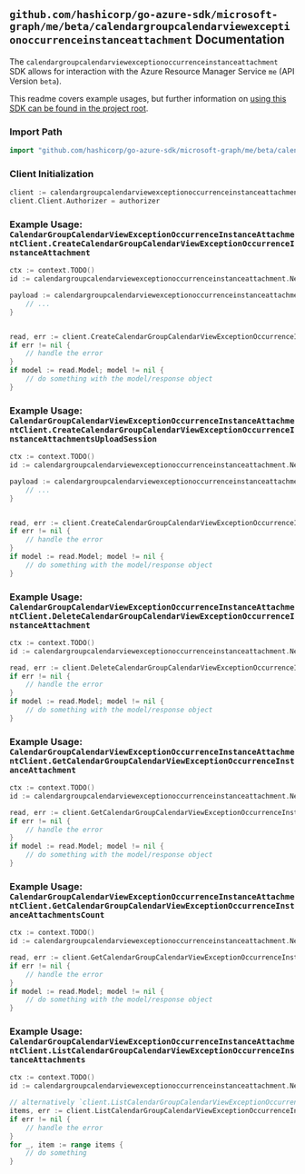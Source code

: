 
## `github.com/hashicorp/go-azure-sdk/microsoft-graph/me/beta/calendargroupcalendarviewexceptionoccurrenceinstanceattachment` Documentation

The `calendargroupcalendarviewexceptionoccurrenceinstanceattachment` SDK allows for interaction with the Azure Resource Manager Service `me` (API Version `beta`).

This readme covers example usages, but further information on [using this SDK can be found in the project root](https://github.com/hashicorp/go-azure-sdk/tree/main/docs).

### Import Path

```go
import "github.com/hashicorp/go-azure-sdk/microsoft-graph/me/beta/calendargroupcalendarviewexceptionoccurrenceinstanceattachment"
```


### Client Initialization

```go
client := calendargroupcalendarviewexceptionoccurrenceinstanceattachment.NewCalendarGroupCalendarViewExceptionOccurrenceInstanceAttachmentClientWithBaseURI("https://management.azure.com")
client.Client.Authorizer = authorizer
```


### Example Usage: `CalendarGroupCalendarViewExceptionOccurrenceInstanceAttachmentClient.CreateCalendarGroupCalendarViewExceptionOccurrenceInstanceAttachment`

```go
ctx := context.TODO()
id := calendargroupcalendarviewexceptionoccurrenceinstanceattachment.NewMeCalendarGroupIdCalendarIdCalendarViewIdExceptionOccurrenceIdInstanceID("calendarGroupIdValue", "calendarIdValue", "eventIdValue", "eventId1Value", "eventId2Value")

payload := calendargroupcalendarviewexceptionoccurrenceinstanceattachment.Attachment{
	// ...
}


read, err := client.CreateCalendarGroupCalendarViewExceptionOccurrenceInstanceAttachment(ctx, id, payload)
if err != nil {
	// handle the error
}
if model := read.Model; model != nil {
	// do something with the model/response object
}
```


### Example Usage: `CalendarGroupCalendarViewExceptionOccurrenceInstanceAttachmentClient.CreateCalendarGroupCalendarViewExceptionOccurrenceInstanceAttachmentsUploadSession`

```go
ctx := context.TODO()
id := calendargroupcalendarviewexceptionoccurrenceinstanceattachment.NewMeCalendarGroupIdCalendarIdCalendarViewIdExceptionOccurrenceIdInstanceID("calendarGroupIdValue", "calendarIdValue", "eventIdValue", "eventId1Value", "eventId2Value")

payload := calendargroupcalendarviewexceptionoccurrenceinstanceattachment.CreateCalendarGroupCalendarViewExceptionOccurrenceInstanceAttachmentsUploadSessionRequest{
	// ...
}


read, err := client.CreateCalendarGroupCalendarViewExceptionOccurrenceInstanceAttachmentsUploadSession(ctx, id, payload)
if err != nil {
	// handle the error
}
if model := read.Model; model != nil {
	// do something with the model/response object
}
```


### Example Usage: `CalendarGroupCalendarViewExceptionOccurrenceInstanceAttachmentClient.DeleteCalendarGroupCalendarViewExceptionOccurrenceInstanceAttachment`

```go
ctx := context.TODO()
id := calendargroupcalendarviewexceptionoccurrenceinstanceattachment.NewMeCalendarGroupIdCalendarIdCalendarViewIdExceptionOccurrenceIdInstanceIdAttachmentID("calendarGroupIdValue", "calendarIdValue", "eventIdValue", "eventId1Value", "eventId2Value", "attachmentIdValue")

read, err := client.DeleteCalendarGroupCalendarViewExceptionOccurrenceInstanceAttachment(ctx, id, calendargroupcalendarviewexceptionoccurrenceinstanceattachment.DefaultDeleteCalendarGroupCalendarViewExceptionOccurrenceInstanceAttachmentOperationOptions())
if err != nil {
	// handle the error
}
if model := read.Model; model != nil {
	// do something with the model/response object
}
```


### Example Usage: `CalendarGroupCalendarViewExceptionOccurrenceInstanceAttachmentClient.GetCalendarGroupCalendarViewExceptionOccurrenceInstanceAttachment`

```go
ctx := context.TODO()
id := calendargroupcalendarviewexceptionoccurrenceinstanceattachment.NewMeCalendarGroupIdCalendarIdCalendarViewIdExceptionOccurrenceIdInstanceIdAttachmentID("calendarGroupIdValue", "calendarIdValue", "eventIdValue", "eventId1Value", "eventId2Value", "attachmentIdValue")

read, err := client.GetCalendarGroupCalendarViewExceptionOccurrenceInstanceAttachment(ctx, id, calendargroupcalendarviewexceptionoccurrenceinstanceattachment.DefaultGetCalendarGroupCalendarViewExceptionOccurrenceInstanceAttachmentOperationOptions())
if err != nil {
	// handle the error
}
if model := read.Model; model != nil {
	// do something with the model/response object
}
```


### Example Usage: `CalendarGroupCalendarViewExceptionOccurrenceInstanceAttachmentClient.GetCalendarGroupCalendarViewExceptionOccurrenceInstanceAttachmentsCount`

```go
ctx := context.TODO()
id := calendargroupcalendarviewexceptionoccurrenceinstanceattachment.NewMeCalendarGroupIdCalendarIdCalendarViewIdExceptionOccurrenceIdInstanceID("calendarGroupIdValue", "calendarIdValue", "eventIdValue", "eventId1Value", "eventId2Value")

read, err := client.GetCalendarGroupCalendarViewExceptionOccurrenceInstanceAttachmentsCount(ctx, id, calendargroupcalendarviewexceptionoccurrenceinstanceattachment.DefaultGetCalendarGroupCalendarViewExceptionOccurrenceInstanceAttachmentsCountOperationOptions())
if err != nil {
	// handle the error
}
if model := read.Model; model != nil {
	// do something with the model/response object
}
```


### Example Usage: `CalendarGroupCalendarViewExceptionOccurrenceInstanceAttachmentClient.ListCalendarGroupCalendarViewExceptionOccurrenceInstanceAttachments`

```go
ctx := context.TODO()
id := calendargroupcalendarviewexceptionoccurrenceinstanceattachment.NewMeCalendarGroupIdCalendarIdCalendarViewIdExceptionOccurrenceIdInstanceID("calendarGroupIdValue", "calendarIdValue", "eventIdValue", "eventId1Value", "eventId2Value")

// alternatively `client.ListCalendarGroupCalendarViewExceptionOccurrenceInstanceAttachments(ctx, id, calendargroupcalendarviewexceptionoccurrenceinstanceattachment.DefaultListCalendarGroupCalendarViewExceptionOccurrenceInstanceAttachmentsOperationOptions())` can be used to do batched pagination
items, err := client.ListCalendarGroupCalendarViewExceptionOccurrenceInstanceAttachmentsComplete(ctx, id, calendargroupcalendarviewexceptionoccurrenceinstanceattachment.DefaultListCalendarGroupCalendarViewExceptionOccurrenceInstanceAttachmentsOperationOptions())
if err != nil {
	// handle the error
}
for _, item := range items {
	// do something
}
```

